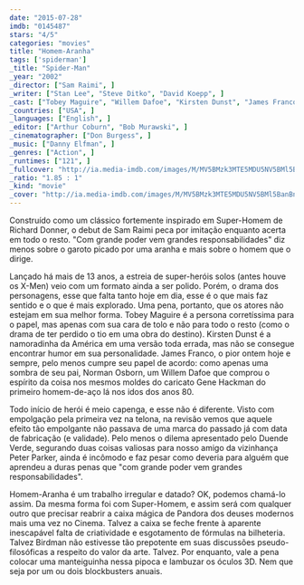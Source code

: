 ```yaml
---
date: "2015-07-28"
imdb: "0145487"
stars: "4/5"
categories: "movies"
title: "Homem-Aranha"
tags: ['spiderman']
_title: "Spider-Man"
_year: "2002"
_director: ["Sam Raimi", ]
_writer: ["Stan Lee", "Steve Ditko", "David Koepp", ]
_cast: ["Tobey Maguire", "Willem Dafoe", "Kirsten Dunst", "James Franco", "Cliff Robertson", "Rosemary Harris", "J.K. Simmons", "Joe Manganiello", "Gerry Becker", ]
_countries: ["USA", ]
_languages: ["English", ]
_editor: ["Arthur Coburn", "Bob Murawski", ]
_cinematographer: ["Don Burgess", ]
_music: ["Danny Elfman", ]
_genres: ["Action", ]
_runtimes: ["121", ]
_fullcover: "http://ia.media-imdb.com/images/M/MV5BMzk3MTE5MDU5NV5BMl5BanBnXkFtZTYwMjY3NTY3.jpg"
_ratio: "1.85 : 1"
_kind: "movie"
_cover: "http://ia.media-imdb.com/images/M/MV5BMzk3MTE5MDU5NV5BMl5BanBnXkFtZTYwMjY3NTY3._V1._SX95_SY140_.jpg"
---
```

Construído como um clássico fortemente inspirado em Super-Homem de Richard Donner, o debut de Sam Raimi peca por imitação enquanto acerta em todo o resto. "Com grande poder vem grandes responsabilidades" diz menos sobre o garoto picado por uma aranha e mais sobre o homem que o dirige.

Lançado há mais de 13 anos, a estreia de super-heróis solos (antes houve os X-Men) veio com um formato ainda a ser polido. Porém, o drama dos personagens, esse que falta tanto hoje em dia, esse é o que mais faz sentido e o que é mais explorado. Uma pena, portanto, que os atores não estejam em sua melhor forma. Tobey Maguire é a persona corretíssima para o papel, mas apenas com sua cara de tolo e não para todo o resto (como o drama de ter perdido o tio em uma obra do destino). Kirsten Dunst é a namoradinha da América em uma versão toda errada, mas não se consegue encontrar humor em sua personalidade. James Franco, o pior ontem hoje e sempre, pelo menos cumpre seu papel de acordo: como apenas uma sombra de seu pai, Norman Osborn, um Willem Dafoe que comprou o espírito da coisa nos mesmos moldes do caricato Gene Hackman do primeiro homem-de-aço lá nos idos dos anos 80.

Todo início de herói é meio capenga, e esse não é diferente. Visto com empolgação pela primeira vez na telona, na revisão vemos que aquele efeito tão empolgante não passava de uma marca do passado já com data de fabricação (e validade). Pelo menos o dilema apresentado pelo Duende Verde, segurando duas coisas valiosas para nosso amigo da vizinhança Peter Parker, ainda é incômodo e faz pesar como deveria para alguém que aprendeu a duras penas que "com grande poder vem grandes responsabilidades".

Homem-Aranha é um trabalho irregular e datado? OK, podemos chamá-lo assim. Da mesma forma foi com Super-Homem, e assim será com qualquer outro que precisar reabrir a caixa mágica de Pandora dos deuses modernos mais uma vez no Cinema. Talvez a caixa se feche frente à aparente inescapável falta de criatividade e esgotamento de fórmulas na bilheteria. Talvez Birdman não estivesse tão prepotente em suas discussões pseudo-filosóficas a respeito do valor da arte. Talvez. Por enquanto, vale a pena colocar uma manteiguinha nessa pipoca e lambuzar os óculos 3D. Nem que seja por um ou dois blockbusters anuais.
